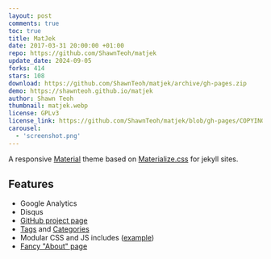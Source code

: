 ```yaml
---
layout: post
comments: true
toc: true
title: MatJek
date: 2017-03-31 20:00:00 +01:00
repo: https://github.com/ShawnTeoh/matjek
update_date: 2024-09-05
forks: 414
stars: 108
download: https://github.com/ShawnTeoh/matjek/archive/gh-pages.zip
demo: https://shawnteoh.github.io/matjek
author: Shawn Teoh
thumbnail: matjek.webp
license: GPLv3
license_link: https://github.com/ShawnTeoh/matjek/blob/gh-pages/COPYING
carousel:
  - 'screenshot.png'
---
```


A responsive [Material](https://material.io/) theme based on [Materialize.css](https://materializecss.com/) for jekyll sites.

## Features

* Google Analytics
* Disqus
* [GitHub project page](https://shawnteoh.github.io/matjek/projects)
* [Tags](https://shawnteoh.github.io/matjek/tags) and [Categories](https://shawnteoh.github.io/matjek/categories)
* Modular CSS and JS includes ([example](https://github.com/ShawnTeoh/matjek/blob/gh-pages/projects.md/))
* [Fancy "About" page](https://shawnteoh.github.io/matjek/about)
